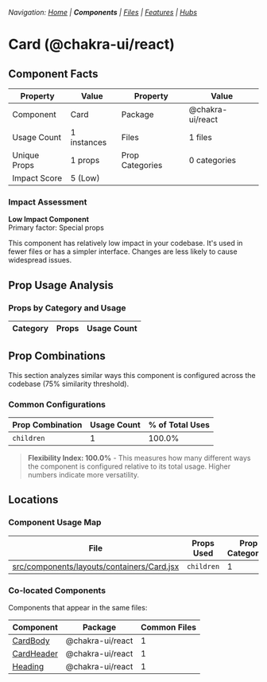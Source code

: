 
*Navigation: [Home](../../index.md) | **Components** | [Files](../../files.md) | [Features](../../features.md) | [Hubs](../../hubs.md)*



# Card (@chakra-ui/react)

## Component Facts

| Property | Value | Property | Value |
|----------|-------|----------|-------|
| Component | Card | Package | @chakra-ui/react |
| Usage Count | 1 instances | Files | 1 files |
| Unique Props | 1 props | Prop Categories | 0 categories |
| Impact Score | 5 (Low) | | |

### Impact Assessment

**Low Impact Component**  
Primary factor: Special props

This component has relatively low impact in your codebase. It&#x27;s used in fewer files or has a simpler interface. Changes are less likely to cause widespread issues.

## Prop Usage Analysis

### Props by Category and Usage

| Category | Props | Usage Count |
|----------|-------|-------------|

## Prop Combinations

This section analyzes similar ways this component is configured across the codebase (75% similarity threshold).

### Common Configurations

| Prop Combination | Usage Count | % of Total Uses |
|------------------|-------------|----------------|
| `children` | 1 | 100.0% |

> **Flexibility Index: 100.0%** - This measures how many different ways the component is configured relative to its total usage. Higher numbers indicate more versatility.

## Locations

### Component Usage Map

| File | Props Used | Prop Categories |
|------|------------|----------------|
| [src/components/layouts/containers/Card.jsx](https://github.com/star4beam/react-import-analyzer/blob/main/test-project/src/components/layouts/containers/Card.jsx) | `children` | 1 |

### Co-located Components
Components that appear in the same files:

| Component | Package | Common Files |
|-----------|---------|--------------|
| [CardBody](../@chakra-ui_react/CardBody.md) | @chakra-ui/react | 1 |
| [CardHeader](../@chakra-ui_react/CardHeader.md) | @chakra-ui/react | 1 |
| [Heading](../@chakra-ui_react/Heading.md) | @chakra-ui/react | 1 |
